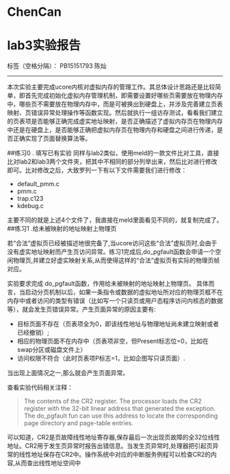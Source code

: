 # ChenCan
# lab3实验报告
标签（空格分隔）： PB15151793 陈灿

---

本次实验主要完成ucore内核对虚拟内存的管理工作。其总体设计思路还是比较简单，即首先完成初始化虚拟内存管理机制，即需要设置好哪些页需要放在物理内存中，哪些页不需要放在物理内存中，而是可被换出到硬盘上，并涉及完善建立页表映射、页错误异常处理操作等函数实现。然后就执行一组访存测试，看看我们建立的页表项是否能够正确完成虚实地址映射，是否正确描述了虚拟内存页在物理内存中还是在硬盘上，是否能够正确把虚拟内存页在物理内存和硬盘之间进行传递，是否正确实现了页面替换算法等。

##练习0 . 填写已有实验
同样与lab2类似，使用meld的一款文件比对工具，直接比对lab2和lab3两个文件夹，把其中不相同的部分列举出来，然后比对进行修改即可。比对修改之后，大致罗列一下有以下文件需要我们进行修改：

 - default_pmm.c
 - pmm.c
 - trap.c123
 - kdebug.c

主要不同的就是上述4个文件了，我直接在meld里面看见不同的，就复制完成了。
##练习1 .给未被映射的地址映射上物理页

若“合法”虚拟页已经被描述地很完备了,当ucore访问这些“合法”虚拟页时,会由于没有虚实地址映射而产生页访问异常。练习1完成后,do_pgfault函数会申请一个空闲物理页,并建立好虚实映射关系,从而使得这样的“合法”虚拟页有实际的物理页帧对应。

实验要求完成 do_pgfault函数，作用给未被映射的地址映射上物理页。 具体而言，当启动分页机制以后，如果一条指令或数据的虚拟地址所对应的物理页框不在内存中或者访问的类型有错误（比如写一个只读页或用户态程序访问内核态的数据等），就会发生页错误异常。产生页面异常的原因主要有:

 - 目标页面不存在（页表项全为0，即该线性地址与物理地址尚未建立映射或者已经撤销）; 
 - 相应的物理页面不在内存中（页表项非空，但Present标志位=0，比如在swap分区或磁盘文件上）
 - 访问权限不符合（此时页表项P标志=1，比如企图写只读页面）.

当出现上面情况之一,那么就会产生页面异常。

查看实验代码相关注释：
> The contents of the CR2 register. The processor loads the CR2 register with the 32-bit linear address that generated the exception. The do_pgfault fun can use this address to locate the corresponding page directory and page-table entries.

可以知道，CR2是页故障线性地址寄存器,保存最后一次出现页故障的全32位线性地址。CR2用于发生页异常时报告出错信息。当发生页异常时,处理器把引起页异常的线性地址保存在CR2中。操作系统中对应的中断服务例程可以检查CR2的内容,从而查出线性地址空间中
